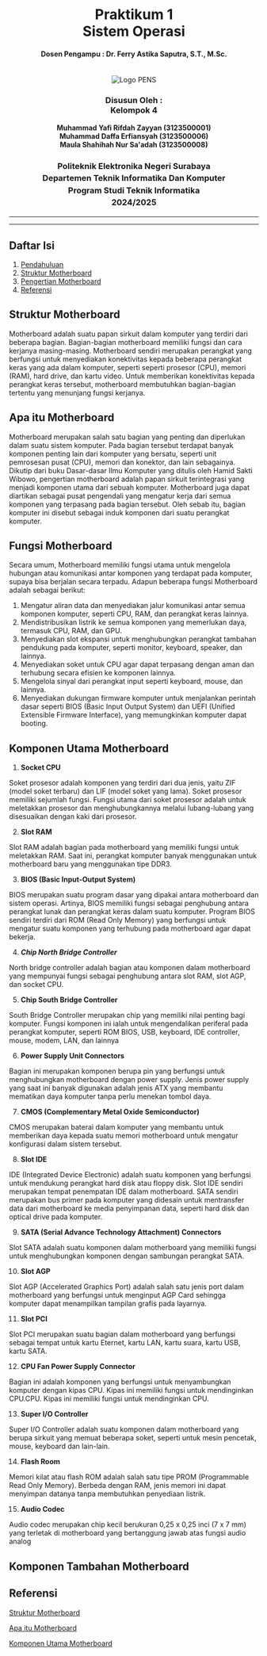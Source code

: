 <div align="center">
  <h1 style="text-align: center;font-weight: bold">Praktikum 1<br>Sistem Operasi</h1>
  <h4 style="text-align: center;">Dosen Pengampu : Dr. Ferry Astika Saputra, S.T., M.Sc.</h4>
</div>
<br />
<div align="center">
  <img src="https://upload.wikimedia.org/wikipedia/id/4/44/Logo_PENS.png" alt="Logo PENS">
  <h3 style="text-align: center;">Disusun Oleh : <br>Kelompok 4</h3>
  <p style="text-align: center;">
    <strong>Muhammad Yafi Rifdah Zayyan (3123500001)</strong><br>
    <strong>Muhammad Daffa Erfiansyah (3123500006)</strong><br>
    <strong>Maula Shahihah Nur Sa'adah (3123500008)</strong>
  </p>

<h3 style="text-align: center;line-height: 1.5">Politeknik Elektronika Negeri Surabaya<br>Departemen Teknik Informatika Dan Komputer<br>Program Studi Teknik Informatika<br>2024/2025</h3>
  <hr><hr>
</div>

## Daftar Isi

1. [Pendahuluan](#sistem-operasi-)
2. [Struktur Motherboard](#1-Struktur-Motherboard-)
3. [Pengertian Motherboard](#2-Pengertian-Motherboard-)
4. [Referensi](#referensi)

## Struktur Motherboard
Motherboard adalah suatu papan sirkuit dalam komputer yang terdiri dari beberapa bagian. Bagian-bagian motherboard memiliki fungsi dan cara kerjanya masing-masing. Motherboard sendiri merupakan perangkat yang berfungsi untuk menyediakan konektivitas kepada beberapa perangkat keras yang ada dalam komputer, seperti seperti prosesor (CPU), memori (RAM), hard drive, dan kartu video.
Untuk memberikan konektivitas kepada perangkat keras tersebut, motherboard membutuhkan bagian-bagian tertentu yang menunjang fungsi kerjanya.

## Apa itu Motherboard
Motherboard merupakan salah satu bagian yang penting dan diperlukan dalam suatu sistem komputer. Pada bagian tersebut terdapat banyak komponen penting lain dari komputer yang bersatu, seperti unit pemrosesan pusat (CPU), memori dan konektor, dan lain sebagainya.
Dikutip dari buku Dasar-dasar Ilmu Komputer yang ditulis oleh Hamid Sakti Wibowo, pengertian motherboard adalah papan sirkuit terintegrasi yang menjadi komponen utama dari sebuah komputer. Motherboard juga dapat diartikan sebagai pusat pengendali yang mengatur kerja dari semua komponen yang terpasang pada bagian tersebut. Oleh sebab itu, bagian komputer ini disebut sebagai induk komponen dari suatu perangkat komputer.

## Fungsi Motherboard
Secara umum, Motherboard memiliki fungsi utama untuk mengelola hubungan atau komunikasi antar komponen yang terdapat pada komputer, supaya bisa berjalan secara terpadu. Adapun beberapa fungsi Motherboard adalah sebagai berikut:

1. Mengatur aliran data dan menyediakan jalur komunikasi antar semua komponen komputer, seperti CPU, RAM, dan perangkat keras lainnya.
2. Mendistribusikan listrik ke semua komponen yang memerlukan daya, termasuk CPU, RAM, dan GPU.
3. Menyediakan slot ekspansi untuk menghubungkan perangkat tambahan pendukung pada komputer, seperti monitor, keyboard, speaker, dan lainnya.
4. Menyediakan soket untuk CPU agar dapat terpasang dengan aman dan terhubung secara efisien ke komponen lainnya.
5. Mengelola sinyal dari perangkat input seperti keyboard, mouse, dan lainnya.
6. Menyediakan dukungan firmware komputer untuk menjalankan perintah dasar seperti BIOS (Basic Input Output System) dan UEFI (Unified Extensible Firmware Interface), yang memungkinkan komputer dapat booting.

## Komponen Utama Motherboard
1. <b>Socket CPU</b>
<p>Soket prosesor adalah komponen yang terdiri dari dua jenis, yaitu ZIF (model soket terbaru) dan LIF (model soket yang lama). Soket prosesor memiliki sejumlah fungsi.
Fungsi utama dari soket prosesor adalah untuk meletakkan prosesor dan menghubungkannya melalui lubang-lubang yang disesuaikan dengan kaki dari prosesor. </p>

2. <b>Slot RAM</b>
<p>Slot RAM adalah bagian pada motherboard yang memiliki fungsi untuk meletakkan RAM. Saat ini, perangkat komputer banyak menggunakan untuk motherboard baru yang menggunakan tipe DDR3.</p>

3. <b>BIOS (Basic Input-Output System)</b>
<p>BIOS merupakan suatu program dasar yang dipakai antara motherboard dan sistem operasi. Artinya, BIOS memiliki fungsi sebagai penghubung antara perangkat lunak dan perangkat keras dalam suatu komputer.
Program BIOS sendiri terdiri dari ROM (Read Only Memory) yang berfungsi untuk mengatur suatu komponen yang terhubung pada motherboard agar dapat bekerja.</p>

4. <b><i>Chip North Bridge Controller</i></b>
<p>North bridge controller adalah bagian atau komponen dalam motherboard yang mempunyai fungsi sebagai penghubung antara slot RAM, slot AGP, dan socket CPU.</p>

5. <b>Chip South Bridge Controller</b> 
<p>South Bridge Controller merupakan chip yang memiliki nilai penting bagi komputer. Fungsi komponen ini ialah untuk mengendalikan periferal pada perangkat komputer, seperti ROM BIOS, USB, keyboard, IDE controller, mouse, modem, LAN, dan lainnya</p>

6. <b>Power Supply Unit Connectors</b>
<p>Bagian ini merupakan komponen berupa pin yang berfungsi untuk menghubungkan motherboard dengan power supply. Jenis power supply yang saat ini banyak digunakan adalah jenis ATX yang membantu mematikan daya komputer tanpa perlu menekan tombol daya.</p>

7. <b>CMOS (Complementary Metal Oxide Semiconductor)</b>
<p>CMOS merupakan baterai dalam komputer yang membantu untuk memberikan daya kepada suatu memori motherboard untuk mengatur konfigurasi dalam sistem tersebut.</p>

8. <b>Slot IDE</b>
<p>IDE (Integrated Device Electronic) adalah suatu komponen yang berfungsi untuk mendukung perangkat hard disk atau floppy disk. Slot IDE sendiri merupakan tempat penempatan IDE dalam motherboard. SATA sendiri merupakan bus primer pada komputer yang didesain untuk mentransfer data dari motherboard ke media penyimpanan data, seperti hard disk dan optical drive pada komputer.</p>

9. <b>SATA (Serial Advance Technology Attachment) Connectors</b>
<p>Slot SATA adalah suatu komponen dalam motherboard yang memiliki fungsi untuk menghubungkan komponen dengan sambungan perangkat SATA.</p>

10. <b> Slot AGP</b>
<p>Slot AGP (Accelerated Graphics Port) adalah salah satu jenis port dalam motherboard yang berfungsi untuk menginput AGP Card sehingga komputer dapat menampilkan tampilan grafis pada layarnya.</p>

11. <b>Slot PCI</b>
<p>Slot PCI merupakan suatu bagian dalam motherboard yang berfungsi sebagai tempat untuk kartu Eternet, kartu LAN, kartu suara, kartu USB, kartu SATA.</p>

12. <b>CPU Fan Power Supply Connector</b>
<p>Bagian ini adalah komponen yang berfungsi untuk menyambungkan komputer dengan kipas CPU. Kipas ini memiliki fungsi untuk mendinginkan CPU.CPU. Kipas ini memiliki fungsi untuk mendinginkan CPU.</p>

13. <b>Super I/O Controller</b>
<p>Super I/O Controller adalah suatu komponen dalam motherboard yang berupa sirkuit yang memuat beberapa soket, seperti untuk mesin pencetak, mouse, keyboard dan lain-lain.</p>

14. <b>Flash Room</b>
<p>Memori kilat atau flash ROM adalah salah satu tipe PROM (Programmable Read Only Memory). Berbeda dengan RAM, jenis memori ini dapat menyimpan datanya tanpa membutuhkan penyediaan listrik.</p>

15. <b>Audio Codec</b>
<p>Audio codec merupakan chip kecil berukuran 0,25 x 0,25 inci (7 x 7 mm) yang terletak di motherboard yang bertanggung jawab atas fungsi audio analog</p>

## Komponen Tambahan Motherboard

## Referensi
[Struktur Motherboard](https://kumparan.com/kabar-harian/bagian-bagian-motherboard-dan-fungsinya-1xjCtdWcq23/1)

[Apa itu Motherboard](https://kumparan.com/kabar-harian/bagian-bagian-motherboard-dan-fungsinya-1xjCtdWcq23/1)

[Komponen Utama Motherboard](https://kumparan.com/kabar-harian/bagian-bagian-motherboard-dan-fungsinya-1xjCtdWcq23/full)


